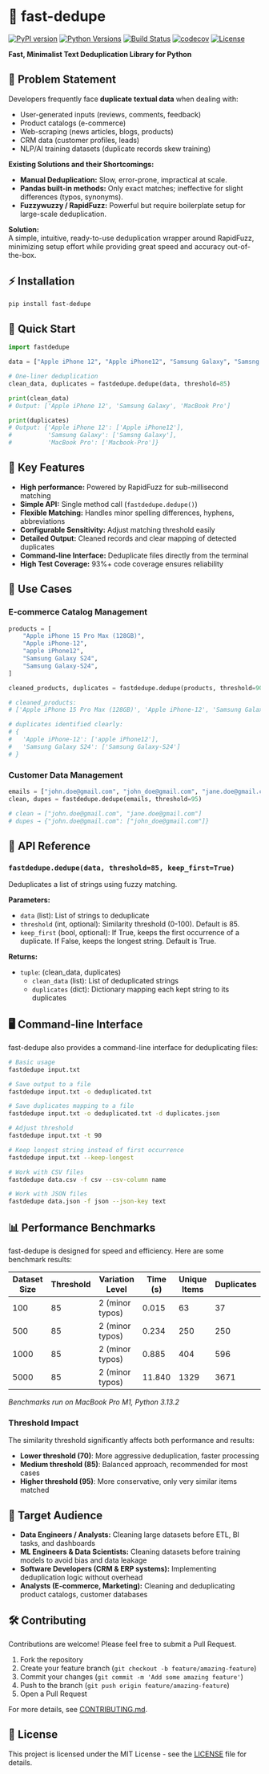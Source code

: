# 🚀 fast-dedupe

[![PyPI version](https://img.shields.io/pypi/v/fast-dedupe.svg)](https://pypi.org/project/fast-dedupe/)
[![Python Versions](https://img.shields.io/pypi/pyversions/fast-dedupe.svg)](https://pypi.org/project/fast-dedupe/)
[![Build Status](https://img.shields.io/github/actions/workflow/status/username/fast-dedupe/tests.yml?branch=main)](https://github.com/username/fast-dedupe/actions)
[![codecov](https://codecov.io/gh/username/fast-dedupe/branch/main/graph/badge.svg)](https://codecov.io/gh/username/fast-dedupe)
[![License](https://img.shields.io/github/license/username/fast-dedupe.svg)](https://github.com/username/fast-dedupe/blob/main/LICENSE)

**Fast, Minimalist Text Deduplication Library for Python**

## 🧩 Problem Statement

Developers frequently face **duplicate textual data** when dealing with:

- User-generated inputs (reviews, comments, feedback)
- Product catalogs (e-commerce)
- Web-scraping (news articles, blogs, products)
- CRM data (customer profiles, leads)
- NLP/AI training datasets (duplicate records skew training)

**Existing Solutions and their Shortcomings:**

- **Manual Deduplication:** Slow, error-prone, impractical at scale.
- **Pandas built-in methods:** Only exact matches; ineffective for slight differences (typos, synonyms).
- **Fuzzywuzzy / RapidFuzz:** Powerful but require boilerplate setup for large-scale deduplication.

**Solution:**  
A simple, intuitive, ready-to-use deduplication wrapper around RapidFuzz, minimizing setup effort while providing great speed and accuracy out-of-the-box.

## ⚡ Installation

```bash
pip install fast-dedupe
```

## 🚀 Quick Start

```python
import fastdedupe

data = ["Apple iPhone 12", "Apple iPhone12", "Samsung Galaxy", "Samsng Galaxy", "MacBook Pro", "Macbook-Pro"]

# One-liner deduplication
clean_data, duplicates = fastdedupe.dedupe(data, threshold=85)

print(clean_data)
# Output: ['Apple iPhone 12', 'Samsung Galaxy', 'MacBook Pro']

print(duplicates)
# Output: {'Apple iPhone 12': ['Apple iPhone12'], 
#          'Samsung Galaxy': ['Samsng Galaxy'], 
#          'MacBook Pro': ['Macbook-Pro']}
```

## 📌 Key Features

- **High performance:** Powered by RapidFuzz for sub-millisecond matching
- **Simple API:** Single method call (`fastdedupe.dedupe()`)
- **Flexible Matching:** Handles minor spelling differences, hyphens, abbreviations
- **Configurable Sensitivity:** Adjust matching threshold easily
- **Detailed Output:** Cleaned records and clear mapping of detected duplicates
- **Command-line Interface:** Deduplicate files directly from the terminal
- **High Test Coverage:** 93%+ code coverage ensures reliability

## 🎯 Use Cases

### E-commerce Catalog Management

```python
products = [
    "Apple iPhone 15 Pro Max (128GB)",
    "Apple iPhone-12",
    "apple iPhone12",
    "Samsung Galaxy S24",
    "Samsung Galaxy-S24",
]

cleaned_products, duplicates = fastdedupe.dedupe(products, threshold=90)

# cleaned_products:
# ['Apple iPhone 15 Pro Max (128GB)', 'Apple iPhone-12', 'Samsung Galaxy S24']

# duplicates identified clearly:
# {
#   'Apple iPhone-12': ['apple iPhone12'],
#   'Samsung Galaxy S24': ['Samsung Galaxy-S24']
# }
```

### Customer Data Management

```python
emails = ["john.doe@gmail.com", "john_doe@gmail.com", "jane.doe@gmail.com"]
clean, dupes = fastdedupe.dedupe(emails, threshold=95)

# clean → ["john.doe@gmail.com", "jane.doe@gmail.com"]
# dupes → {"john.doe@gmail.com": ["john_doe@gmail.com"]}
```

## 📖 API Reference

### `fastdedupe.dedupe(data, threshold=85, keep_first=True)`

Deduplicates a list of strings using fuzzy matching.

**Parameters:**
- `data` (list): List of strings to deduplicate
- `threshold` (int, optional): Similarity threshold (0-100). Default is 85.
- `keep_first` (bool, optional): If True, keeps the first occurrence of a duplicate. If False, keeps the longest string. Default is True.

**Returns:**
- `tuple`: (clean_data, duplicates)
  - `clean_data` (list): List of deduplicated strings
  - `duplicates` (dict): Dictionary mapping each kept string to its duplicates

## 🖥️ Command-line Interface

fast-dedupe also provides a command-line interface for deduplicating files:

```bash
# Basic usage
fastdedupe input.txt

# Save output to a file
fastdedupe input.txt -o deduplicated.txt

# Save duplicates mapping to a file
fastdedupe input.txt -o deduplicated.txt -d duplicates.json

# Adjust threshold
fastdedupe input.txt -t 90

# Keep longest string instead of first occurrence
fastdedupe input.txt --keep-longest

# Work with CSV files
fastdedupe data.csv -f csv --csv-column name

# Work with JSON files
fastdedupe data.json -f json --json-key text
```

## 📊 Performance Benchmarks

fast-dedupe is designed for speed and efficiency. Here are some benchmark results:

| Dataset Size | Threshold | Variation Level | Time (s) | Unique Items | Duplicates |
|--------------|-----------|-----------------|----------|--------------|------------|
| 100          | 85        | 2 (minor typos) | 0.015    | 63           | 37         |
| 500          | 85        | 2 (minor typos) | 0.234    | 250          | 250        |
| 1000         | 85        | 2 (minor typos) | 0.885    | 404          | 596        |
| 5000         | 85        | 2 (minor typos) | 11.840   | 1329         | 3671       |

*Benchmarks run on MacBook Pro M1, Python 3.13.2*

### Threshold Impact

The similarity threshold significantly affects both performance and results:

- **Lower threshold (70)**: More aggressive deduplication, faster processing
- **Medium threshold (85)**: Balanced approach, recommended for most cases
- **Higher threshold (95)**: More conservative, only very similar items matched

## 👥 Target Audience

- **Data Engineers / Analysts:** Cleaning large datasets before ETL, BI tasks, and dashboards
- **ML Engineers & Data Scientists:** Cleaning datasets before training models to avoid bias and data leakage
- **Software Developers (CRM & ERP systems):** Implementing deduplication logic without overhead
- **Analysts (E-commerce, Marketing):** Cleaning and deduplicating product catalogs, customer databases

## 🛠️ Contributing

Contributions are welcome! Please feel free to submit a Pull Request.

1. Fork the repository
2. Create your feature branch (`git checkout -b feature/amazing-feature`)
3. Commit your changes (`git commit -m 'Add some amazing feature'`)
4. Push to the branch (`git push origin feature/amazing-feature`)
5. Open a Pull Request

For more details, see [CONTRIBUTING.md](CONTRIBUTING.md).

## 📄 License

This project is licensed under the MIT License - see the [LICENSE](LICENSE) file for details.
